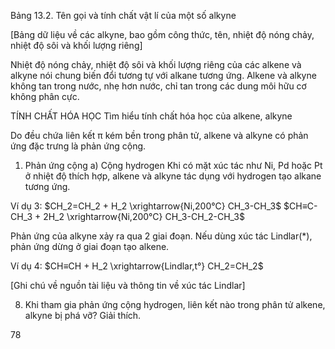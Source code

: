 Bảng 13.2. Tên gọi và tính chất vật lí của một số alkyne

[Bảng dữ liệu về các alkyne, bao gồm công thức, tên, nhiệt độ nóng chảy, nhiệt độ sôi và khối lượng riêng]

Nhiệt độ nóng chảy, nhiệt độ sôi và khối lượng riêng của các alkene và alkyne nói chung biến đổi tương tự với alkane tương ứng. Alkene và alkyne không tan trong nước, nhẹ hơn nước, chỉ tan trong các dung môi hữu cơ không phân cực.

TÍNH CHẤT HÓA HỌC
Tìm hiểu tính chất hóa học của alkene, alkyne

Do đều chứa liên kết π kém bền trong phân tử, alkene và alkyne có phản ứng đặc trưng là phản ứng cộng.

1. Phản ứng cộng
a) Cộng hydrogen
Khi có mặt xúc tác như Ni, Pd hoặc Pt ở nhiệt độ thích hợp, alkene và alkyne tác dụng với hydrogen tạo alkane tương ứng.

Ví dụ 3:
$CH_2=CH_2 + H_2 \xrightarrow{Ni,200°C} CH_3-CH_3$
$CH≡C-CH_3 + 2H_2 \xrightarrow{Ni,200°C} CH_3-CH_2-CH_3$

Phản ứng của alkyne xảy ra qua 2 giai đoạn. Nếu dùng xúc tác Lindlar(*), phản ứng dừng ở giai đoạn tạo alkene.

Ví dụ 4:
$CH≡CH + H_2 \xrightarrow{Lindlar,t°} CH_2=CH_2$

[Ghi chú về nguồn tài liệu và thông tin về xúc tác Lindlar]

8. Khi tham gia phản ứng cộng hydrogen, liên kết nào trong phân tử alkene, alkyne bị phá vỡ? Giải thích.

78